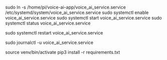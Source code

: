 sudo ln -s /home/pi/voice-ai-app/voice_ai_service.service /etc/systemd/system/voice_ai_service.service
sudo systemctl enable voice_ai_service.service
sudo systemctl start voice_ai_service.service
sudo systemctl status voice_ai_service.service

sudo systemctl restart voice_ai_service.service

sudo journalctl -u voice_ai_service.service

source venv/bin/activate
pip3 install -r requirements.txt